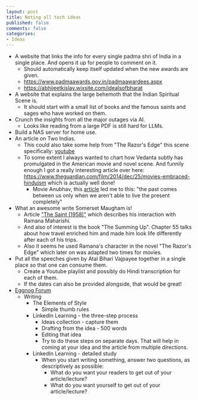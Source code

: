 ```yaml
---
layout: post
title: Noting all tech ideas
published: false
comments: false
categories: 
- Ideas
---
```


* A website that links the info for every single padma shri of India in a single place. And opens it up for people to comment on it.
  * Should automatically keep itself updated when the new awards are given.
  * https://www.padmaawards.gov.in/padmaawardees.aspx
  * https://abhijeetkislay.wixsite.com/idealsofbharat
* A website that explains the large behemoth that the Indian Spiritual Scene is.
  * It should start with a small list of books and the famous saints and sages who have worked on them.
* Crunch the insights from all the major outages via AI.
  * Looks like reading from a large PDF is still hard for LLMs.
* Build a NAS server for home use.
* An article on Two Indias.
  * This could also take some help from "The Razor's Edge" this scene specifically: [youtube](https://youtu.be/f9WrSkcbpvg)
  * To some extent I always wanted to chart how Vedanta subtly has promulgated in the American movie and novel scene. And funnily enough I got a really interesting article over here: https://www.theguardian.com/film/2014/dec/25/movies-embraced-hinduism which is actually well done!
    * Movie Anubhav, this [article](https://www.theguardian.com/film/2008/jul/29/anubhav.bollywood) led me to this: "the past comes between us only when we aren't able to live the present completely"
* What an awesome write Somerset Maugham is!
  * Article ["The Saint (1958)"](https://mmccl.blogspot.com/2016/01/the-saint.html) which describes his interaction with Ramana Maharishi.
  * And also of interest is the book "The Summing Up". Chapter 55 talks about how travel enriched him and made him look life differently after each of his trips.
  * Also it seems he used Ramana's character in the novel "The Razor's Edge" which later on was adapted two times for movies.
* Put all the speeches given by Atal Bihari Vajpayee together in a single place so that one can consume them.
  * Create a Youtube playlist and possibly do Hindi transcription for each of them.
  * If the dates can also be provided alongside, that would be great!
* [Eggnog Forum](https://docs.google.com/document/d/1wkgTfwoFEhGPrYC7-GZYt5Z3r2_jvq4TVRox9RX9eKc)
  * Writing
    * The Elements of Style
        *  Simple thumb rules
    * LinkedIn Learning - the three-step process
        * Ideas collection - capture them
        * Drafting from the idea - 500 words
        * Editing that idea
        * Try to do these steps on separate days. That will help in coming at your idea and the article from multiple directions.
    * LinkedIn Learning - detailed study
        * When you start writing something, answer two questions, as descriptively as possible:
          * What do you want your readers to get out of your article/lecture?
          * What do you want yourself to get out of your article/lecture?

